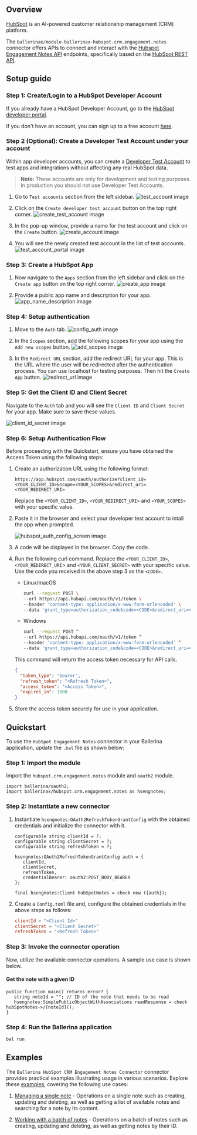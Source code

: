 ## Overview

[HubSpot](https://www.hubspot.com/) is an AI-powered customer relationship management (CRM) platform.

The `ballerinax/module-ballerinax-hubspot.crm.engagement.notes` connector offers APIs to connect and interact with the [Hubspot Engagement Notes API](https://developers.hubspot.com/docs/reference/api/crm/engagements/notes) endpoints, specifically based on the [HubSpot REST API](https://developers.hubspot.com/docs/reference/api/overview).

## Setup guide

### Step 1: Create/Login to a HubSpot Developer Account

If you already have a HubSpot Developer Account, go to the [HubSpot developer portal](https://app.hubspot.com/).

If you don't have an account, you can sign up to a free account [here](https://developers.hubspot.com/get-started).

### Step 2 (Optional): Create a Developer Test Account under your account

Within app developer accounts, you can create a [Developer Test Account](https://developers.hubspot.com/beta-docs/getting-started/account-types#developer-test-accounts) to test apps and integrations without affecting any real HubSpot data.

 > **Note:** These accounts are only for development and testing purposes. In production you should not use Developer Test Accounts.

1. Go to `Test accounts` section from the left sidebar.
![test_account image](https://raw.githubusercontent.com/ballerina-platform/module-ballerinax-hubspot.crm.engagement.notes/main/docs/setup/resources/test-account.png)

2. Click on the `Create developer test account` button on the top right corner.
![create_test_account image](https://raw.githubusercontent.com/ballerina-platform/module-ballerinax-hubspot.crm.engagement.notes/main/docs/setup/resources/create-test-account.png)

3. In the pop-up window, provide a name for the test account and click on the `Create` button.
![create_account image](https://raw.githubusercontent.com/ballerina-platform/module-ballerinax-hubspot.crm.engagement.notes/main/docs/setup/resources/create-account.png)

4. You will see the newly created test account in the list of test accounts.
![test_account_portal image](https://raw.githubusercontent.com/ballerina-platform/module-ballerinax-hubspot.crm.engagement.notes/main/docs/setup/resources/test-account-portal.png)

### Step 3: Create a HubSpot App

1. Now navigate to the `Apps` section from the left sidebar and click on the `Create app` button on the top right corner.
![create_app image](https://raw.githubusercontent.com/ballerina-platform/module-ballerinax-hubspot.crm.engagement.notes/main/docs/setup/resources/create-app.png)

2. Provide a public app name and description for your app.
![app_name_description image](https://raw.githubusercontent.com/ballerina-platform/module-ballerinax-hubspot.crm.engagement.notes/main/docs/setup/resources/app-name-desc.png)

### Step 4: Setup authentication

1. Move to the `Auth` tab.
![config_auth image](https://raw.githubusercontent.com/ballerina-platform/module-ballerinax-hubspot.crm.engagement.notes/main/docs/setup/resources/config-auth.png)


2. In the `Scopes` section, add the following scopes for your app using the `Add new scopes` button.
![add_scopes image](https://raw.githubusercontent.com/ballerina-platform/module-ballerinax-hubspot.crm.engagement.notes/main/docs/setup/resources/add-scopes.png)

3. In the `Redirect URL` section, add the redirect URL for your app. This is the URL where the user will be redirected after the authentication process. You can use localhost for testing purposes. Then hit the `Create App` button.
![redirect_url image](https://raw.githubusercontent.com/ballerina-platform/module-ballerinax-hubspot.crm.engagement.notes/main/docs/setup/resources/redirect-url.png)

### Step 5: Get the Client ID and Client Secret

Navigate to the `Auth` tab and you will see the `Client ID` and `Client Secret` for your app. Make sure to save these values.

![client_id_secret image](https://raw.githubusercontent.com/ballerina-platform/module-ballerinax-hubspot.crm.engagement.notes/main/docs/setup/resources/client-id-secret.png)

### Step 6: Setup Authentication Flow

Before proceeding with the Quickstart, ensure you have obtained the Access Token using the following steps:

1. Create an authorization URL using the following format:

   ```
   https://app.hubspot.com/oauth/authorize?client_id=<YOUR_CLIENT_ID>&scope=<YOUR_SCOPES>&redirect_uri=<YOUR_REDIRECT_URI>
   ```

   Replace the `<YOUR_CLIENT_ID>`, `<YOUR_REDIRECT_URI>` and `<YOUR_SCOPES>` with your specific value.

2. Paste it in the browser and select your developer test account to intall the app when prompted.

   ![hubspot_auth_config_screen image](https://raw.githubusercontent.com/ballerina-platform/module-ballerinax-hubspot.crm.engagement.notes/main/docs/setup/resources/hubspot-oauth-consent-screen.png)

3. A code will be displayed in the browser. Copy the code.

4. Run the following curl command. Replace the `<YOUR_CLIENT_ID>`, `<YOUR_REDIRECT_URI`> and `<YOUR_CLIENT_SECRET>` with your specific value. Use the code you received in the above step 3 as the `<CODE>`.

   - Linux/macOS

     ```bash
     curl --request POST \
     --url https://api.hubapi.com/oauth/v1/token \
     --header 'content-type: application/x-www-form-urlencoded' \
     --data 'grant_type=authorization_code&code=<CODE>&redirect_uri=<YOUR_REDIRECT_URI>&client_id=<YOUR_CLIENT_ID>&client_secret=<YOUR_CLIENT_SECRET>'
     ```

   - Windows

     ```bash
     curl --request POST ^
     --url https://api.hubapi.com/oauth/v1/token ^
     --header 'content-type: application/x-www-form-urlencoded' ^
     --data 'grant_type=authorization_code&code=<CODE>&redirect_uri=<YOUR_REDIRECT_URI>&client_id=<YOUR_CLIENT_ID>&client_secret=<YOUR_CLIENT_SECRET>'
     ```

   This command will return the access token necessary for API calls.

   ```json
   {
     "token_type": "bearer",
     "refresh_token": "<Refresh Token>",
     "access_token": "<Access Token>",
     "expires_in": 1800
   }
   ```

5. Store the access token securely for use in your application.


## Quickstart

To use the `HubSpot Engagement Notes` connector in your Ballerina application, update the `.bal` file as shown below:

### Step 1: Import the module

Import the `hubspot.crm.engagement.notes` module and `oauth2` module.

```ballerina
import ballerina/oauth2;
import ballerinax/hubspot.crm.engagement.notes as hsengnotes;
```

### Step 2: Instantiate a new connector

1. Instantiate `hsengnotes:OAuth2RefreshTokenGrantConfig` with the obtained credentials and initialize the connector with it.

   ```ballerina 
   configurable string clientId = ?;
   configurable string clientSecret = ?;
   configurable string refreshToken = ?;

   hsengnotes:OAuth2RefreshTokenGrantConfig auth = {
      clientId,
      clientSecret,
      refreshToken,
      credentialBearer: oauth2:POST_BODY_BEARER
   };

   final hsengnotes:Client hubSpotNotes = check new ({auth});
   ```

2. Create a `Config.toml` file and, configure the obtained credentials in the above steps as follows:

   ```toml
   clientId = "<Client Id>"
   clientSecret = "<Client Secret>"
   refreshToken = "<Refresh Token>"
   ```

### Step 3: Invoke the connector operation

Now, utilize the available connector operations. A sample use case is shown below.

#### Get the note with a given ID

```ballerina
public function main() returns error? {
   string noteId = ""; // ID of the note that needs to be read
   hsengnotes:SimplePublicObjectWithAssociations readResponse = check hubSpotNotes->/[noteId]();
}  
```

### Step 4: Run the Ballerina application

```bash
bal run
```

## Examples

The `Ballerina HubSpot CRM Engagement Notes Connector` connector provides practical examples illustrating usage in various scenarios. Explore these [examples](https://github.com/module-ballerinax-hubspot.crm.engagement.notes/tree/main/examples/), covering the following use cases:

1. [Managing a single note](https://github.com/ballerina-platform/module-ballerinax-hubspot.crm.engagement.notes/tree/main/examples/manage_notes) - Operations on a single note such as creating, updating and deleting, as well as getting a list of available notes and searching for a note by its content.

2. [Working with a batch of notes](https://github.com/ballerina-platform/module-ballerinax-hubspot.crm.engagement.notes/tree/main/examples/manage_notes_batch) - Operations on a batch of notes such as creating, updating and deleting, as well as getting notes by their ID.